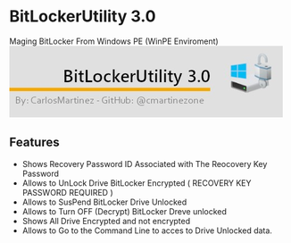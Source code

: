 # BitLockerUtility 3.0
 Maging BitLocker From Windows PE (WinPE Enviroment)
 ![alt test](screenshots/banner.jpg)
 
## Features
* Shows Recovery Password ID Associated with The Reocovery Key Password
* Allows to UnLock Drive BitLocker Encrypted ( RECOVERY KEY PASSWORD REQUIRED )
* Allows to SusPend BitLocker Drive Unlocked 
* Allows to Turn OFF (Decrypt) BitLocker Dreve unlocked
* Shows All Drive Encrypted and not encrypted
* Allows to Go to the Command Line to acces to Drive Unlocked data.
